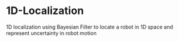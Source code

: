 # 1D-Localization
1D localization using Bayesian Filter to locate a robot in 1D space and represent uncertainty in robot motion

